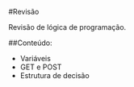 #Revisão

Revisão de lógica de programação.

##Conteúdo:

- Variáveis
- GET e POST
- Estrutura de decisão
